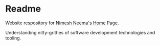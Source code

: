 # Readme

Website respository for [Nimesh Neema's Home Page](https://nimeshneema.com).

Understanding nitty-gritties of software development technologies and tooling.
